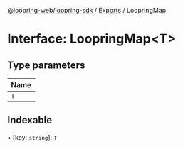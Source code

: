 [@loopring-web/loopring-sdk](../README.md) / [Exports](../modules.md) / LoopringMap

# Interface: LoopringMap<T\>

## Type parameters

| Name |
| :------ |
| `T` |

## Indexable

▪ [key: `string`]: `T`
